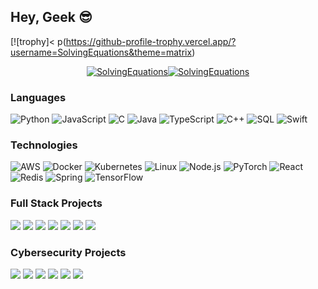 ## Hey, Geek 😎
 [![trophy]< p(https://github-profile-trophy.vercel.app/?username=SolvingEquations&theme=matrix)
<p align="center"><a href=https://github.com/SolvingEquations/SolvingEquations"><img title="SolvingEquations" src="https://github-readme-stats.vercel.app/api?username=SolvingEquations&show_icons=true&include_all_commits=true&theme=chartreuse-dark&cache_seconds=3200"></a><a href="https://github.com/SolvingEquations"><img title="SolvingEquations" src="https://github-readme-stats.vercel.app/api/top-langs/?username=Noob-hackers&layout=compact"></a>


### Languages

![Python](https://img.shields.io/badge/-Python-000?&logo=Python)
![JavaScript](https://img.shields.io/badge/-JavaScript-000?&logo=JavaScript)
![C](https://img.shields.io/badge/-C-000?&logo=C)
![Java](https://img.shields.io/badge/-Java-000?&logo=Java&logoColor=007396)
![TypeScript](https://img.shields.io/badge/-TypeScript-000?&logo=TypeScript)
![C++](https://img.shields.io/badge/-C++-000?&logo=c%2b%2b&logoColor=00599C)
![SQL](https://img.shields.io/badge/-SQL-000?&logo=MySQL)
![Swift](https://img.shields.io/badge/-Swift-000?&logo=Swift)

### Technologies

![AWS](https://img.shields.io/badge/-AWS-000?&logo=Amazon-AWS&logoColor=F90)
![Docker](https://img.shields.io/badge/-Docker-000?&logo=Docker)
![Kubernetes](https://img.shields.io/badge/-Kubernetes-000?&logo=Kubernetes)
![Linux](https://img.shields.io/badge/-Linux-000?&logo=Linux)
![Node.js](https://img.shields.io/badge/-Node.js-000?&logo=node.js)
![PyTorch](https://img.shields.io/badge/-PyTorch-000?&logo=PyTorch)
![React](https://img.shields.io/badge/-React-000?&logo=React)
![Redis](https://img.shields.io/badge/-Redis-000?&logo=Redis)
![Spring](https://img.shields.io/badge/-Spring-000?&logo=Spring)
![TensorFlow](https://img.shields.io/badge/-TensorFlow-000?&logo=TensorFlow)

### Full Stack Projects

[![](https://img.shields.io/badge/-🧬%20My%20Website-000)]()
[![](https://img.shields.io/badge/-🦠%20COVID‑19%20Dashboard-000)]()
[![](https://img.shields.io/badge/-📝%20Summarizer-000)]()
[![](https://img.shields.io/badge/-🔬%20Overwatch-000)]()
[![](https://img.shields.io/badge/-🛰%20KubeSat-000)]()
[![](https://img.shields.io/badge/-🔊%20Voice%20Poker-000)]()
[![](https://img.shields.io/badge/-🗺%20PokémonGo%20Map-000)]()

### Cybersecurity Projects

[![](https://img.shields.io/badge/-🩸%20Heartbleed-000)]()
[![](https://img.shields.io/badge/-🌊%20SYN%20Flood-000)]()
[![](https://img.shields.io/badge/-🗂%20Packet%20Sniffing%20%26%20Spoofing-000)]()
[![](https://img.shields.io/badge/-💉%20SQL%20Injection-000)]()
[![](https://img.shields.io/badge/-🛡%20Spectre%20%26%20Meltdown-000)]()
[![](https://img.shields.io/badge/-🌐%20Network%20Tools-000)]()



